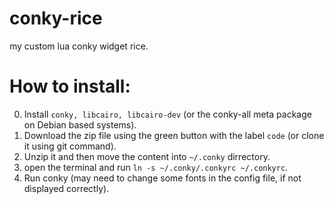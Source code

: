 # conky-rice
my custom lua conky widget rice.

# How to install:
  0. Install `conky, libcairo, libcairo-dev` (or the conky-all meta package on Debian based systems).
  1. Download the zip file using the green button with the label `code` (or clone it using git command).
  2. Unzip it and then move the content into `~/.conky` dirrectory.
  3. open the terminal and run `ln -s ~/.conky/.conkyrc ~/.conkyrc`.
  4. Run conky (may need to change some fonts in the config file, if not displayed correctly).
